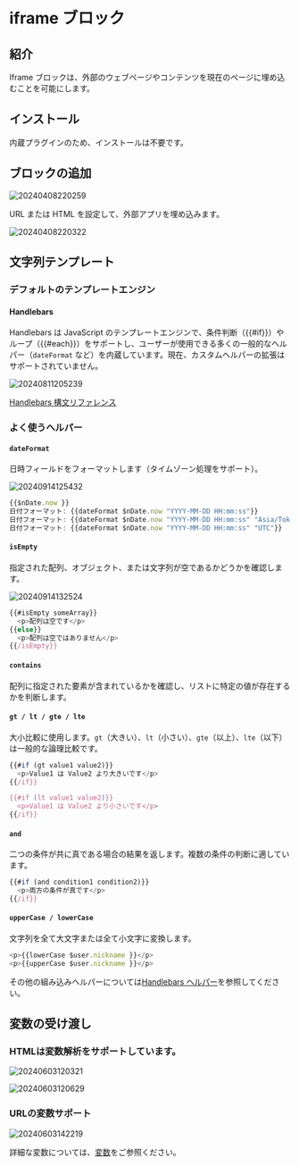 # iframe ブロック

<PluginInfo name="block-iframe"></PluginInfo>

## 紹介
Iframe ブロックは、外部のウェブページやコンテンツを現在のページに埋め込むことを可能にします。

## インストール
内蔵プラグインのため、インストールは不要です。

## ブロックの追加
![20240408220259](https://static-docs.nocobase.com/20240408220259.png)

URL または HTML を設定して、外部アプリを埋め込みます。

![20240408220322](https://static-docs.nocobase.com/20240408220322.png)

## 文字列テンプレート

### デフォルトのテンプレートエンジン
#### Handlebars

Handlebars は JavaScript のテンプレートエンジンで、条件判断（{{#if}}）やループ（{{#each}}）をサポートし、ユーザーが使用できる多くの一般的なヘルパー（`dateFormat` など）を内蔵しています。現在、カスタムヘルパーの拡張はサポートされていません。

![20240811205239](https://static-docs.nocobase.com/20240811205239.png)

<a href="https://handlebarsjs.com/guide/builtin-helpers" target="_blank">Handlebars 構文リファレンス</a>

### よく使うヘルパー

#### `dateFormat`

日時フィールドをフォーマットします（タイムゾーン処理をサポート）。

![20240914125432](https://static-docs.nocobase.com/20240914125432.png)

```javascript
{{$nDate.now }}
日付フォーマット: {{dateFormat $nDate.now "YYYY-MM-DD HH:mm:ss"}}
日付フォーマット: {{dateFormat $nDate.now "YYYY-MM-DD HH:mm:ss" "Asia/Tokyo"}}
日付フォーマット: {{dateFormat $nDate.now "YYYY-MM-DD HH:mm:ss" "UTC"}}
```

#### `isEmpty`

指定された配列、オブジェクト、または文字列が空であるかどうかを確認します。

![20240914132524](https://static-docs.nocobase.com/20240914132524.png)

```javascript
{{#isEmpty someArray}}
  <p>配列は空です</p>
{{else}}
  <p>配列は空ではありません</p>
{{/isEmpty}}
```

#### `contains`

配列に指定された要素が含まれているかを確認し、リストに特定の値が存在するかを判断します。

#### `gt / lt / gte / lte`

大小比較に使用します。`gt`（大きい）、`lt`（小さい）、`gte`（以上）、`lte`（以下）は一般的な論理比較です。

```javascript
{{#if (gt value1 value2)}}
  <p>Value1 は Value2 より大きいです</p>
{{/if}}

{{#if (lt value1 value2)}}
  <p>Value1 は Value2 より小さいです</p>
{{/if}}
```

#### `and`

二つの条件が共に真である場合の結果を返します。複数の条件の判断に適しています。

```javascript
{{#if (and condition1 condition2)}}
  <p>両方の条件が真です</p>
{{/if}}
```

#### `upperCase / lowerCase`

文字列を全て大文字または全て小文字に変換します。

```javascript
<p>{{lowerCase $user.nickname }}</p>
<p>{{upperCase $user.nickname }}</p>
```

その他の組み込みヘルパーについては<a href="https://www.npmjs.com/package/@budibase/handlebars-helpers#helpers" target="_blank">Handlebars ヘルパー</a>を参照してください。

## 変数の受け渡し

### HTMLは変数解析をサポートしています。

![20240603120321](https://static-docs.nocobase.com/20240603120321.png)

![20240603120629](https://static-docs.nocobase.com/20240603120629.gif)

### URLの変数サポート

![20240603142219](https://static-docs.nocobase.com/20240603142219.png)

詳細な変数については、[変数](/handbook/ui/variables)をご参照ください。

